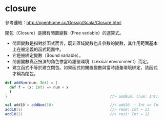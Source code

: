 # closure

參考連結：http://openhome.cc/Gossip/Scala/Closure.html

閉包（Closure）是擁有閒置變數（Free variable）的運算式。
- 閒置變數是指對於函式而言，既非區域變數也非參數的變數，其作用範圍基本上在被定義的函式範圍中。
- 它是被綁定變數（Bound variable）。
- 閒置變數真正扮演的角色依當時語彙環境（Lexical environment）而定。
- 建立函式不等於建立閉包。如果函式的閒置變數與當時語彙環境綁定，該函式才稱為閉包。


```scala
def addNum(num: Int) = {
  def f = (x: Int) => num + x
  f
}                                               //> addNum: (num: Int)Int => Int

val add10 = addNum(10)                          //> add10  : Int => Int = <function1>
add10(1)                                        //> res0: Int = 11
add10(2)                                        //> res1: Int = 12
```
